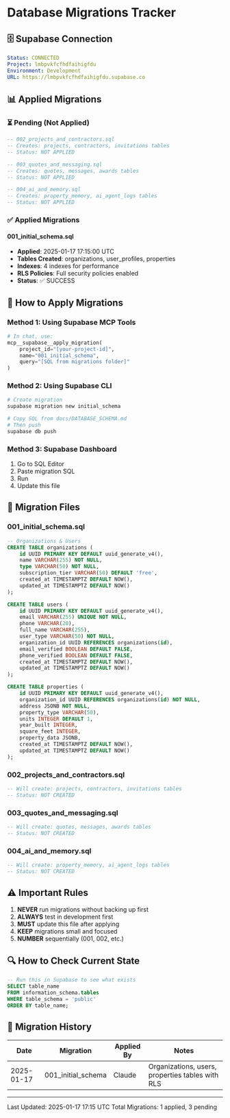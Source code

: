 # Database Migrations Tracker

## 🗄️ Supabase Connection
```yaml
Status: CONNECTED
Project: lmbpvkfcfhdfaihigfdu
Environment: Development
URL: https://lmbpvkfcfhdfaihigfdu.supabase.co
```

## 📊 Applied Migrations

### ⏳ Pending (Not Applied)
```sql
-- 002_projects_and_contractors.sql
-- Creates: projects, contractors, invitations tables
-- Status: NOT APPLIED

-- 003_quotes_and_messaging.sql
-- Creates: quotes, messages, awards tables
-- Status: NOT APPLIED

-- 004_ai_and_memory.sql
-- Creates: property_memory, ai_agent_logs tables
-- Status: NOT APPLIED
```

### ✅ Applied Migrations

#### 001_initial_schema.sql
- **Applied**: 2025-01-17 17:15:00 UTC
- **Tables Created**: organizations, user_profiles, properties
- **Indexes**: 4 indexes for performance
- **RLS Policies**: Full security policies enabled
- **Status**: ✅ SUCCESS

## 📝 How to Apply Migrations

### Method 1: Using Supabase MCP Tools
```python
# In chat, use:
mcp__supabase__apply_migration(
    project_id="[your-project-id]",
    name="001_initial_schema",
    query="[SQL from migrations folder]"
)
```

### Method 2: Using Supabase CLI
```bash
# Create migration
supabase migration new initial_schema

# Copy SQL from docs/DATABASE_SCHEMA.md
# Then push
supabase db push
```

### Method 3: Supabase Dashboard
1. Go to SQL Editor
2. Paste migration SQL
3. Run
4. Update this file

## 🔄 Migration Files

### 001_initial_schema.sql
```sql
-- Organizations & Users
CREATE TABLE organizations (
    id UUID PRIMARY KEY DEFAULT uuid_generate_v4(),
    name VARCHAR(255) NOT NULL,
    type VARCHAR(50) NOT NULL,
    subscription_tier VARCHAR(50) DEFAULT 'free',
    created_at TIMESTAMPTZ DEFAULT NOW(),
    updated_at TIMESTAMPTZ DEFAULT NOW()
);

CREATE TABLE users (
    id UUID PRIMARY KEY DEFAULT uuid_generate_v4(),
    email VARCHAR(255) UNIQUE NOT NULL,
    phone VARCHAR(20),
    full_name VARCHAR(255),
    user_type VARCHAR(50) NOT NULL,
    organization_id UUID REFERENCES organizations(id),
    email_verified BOOLEAN DEFAULT FALSE,
    phone_verified BOOLEAN DEFAULT FALSE,
    created_at TIMESTAMPTZ DEFAULT NOW(),
    updated_at TIMESTAMPTZ DEFAULT NOW()
);

CREATE TABLE properties (
    id UUID PRIMARY KEY DEFAULT uuid_generate_v4(),
    organization_id UUID REFERENCES organizations(id) NOT NULL,
    address JSONB NOT NULL,
    property_type VARCHAR(50),
    units INTEGER DEFAULT 1,
    year_built INTEGER,
    square_feet INTEGER,
    property_data JSONB,
    created_at TIMESTAMPTZ DEFAULT NOW(),
    updated_at TIMESTAMPTZ DEFAULT NOW()
);
```

### 002_projects_and_contractors.sql
```sql
-- Will create: projects, contractors, invitations tables
-- Status: NOT CREATED
```

### 003_quotes_and_messaging.sql
```sql
-- Will create: quotes, messages, awards tables  
-- Status: NOT CREATED
```

### 004_ai_and_memory.sql
```sql
-- Will create: property_memory, ai_agent_logs tables
-- Status: NOT CREATED
```

## ⚠️ Important Rules

1. **NEVER** run migrations without backing up first
2. **ALWAYS** test in development first
3. **MUST** update this file after applying
4. **KEEP** migrations small and focused
5. **NUMBER** sequentially (001, 002, etc.)

## 🔍 How to Check Current State

```sql
-- Run this in Supabase to see what exists
SELECT table_name 
FROM information_schema.tables 
WHERE table_schema = 'public'
ORDER BY table_name;
```

## 📅 Migration History

| Date | Migration | Applied By | Notes |
|------|-----------|------------|-------|
| 2025-01-17 | 001_initial_schema | Claude | Organizations, users, properties tables with RLS |

---
Last Updated: 2025-01-17 17:15 UTC
Total Migrations: 1 applied, 3 pending